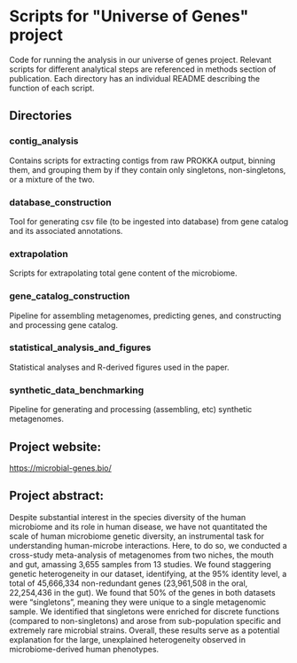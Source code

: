 # Scripts for "Universe of Genes" project

Code for running the analysis in our universe of genes project. Relevant scripts for different analytical steps are referenced in methods section of publication. Each directory has an individual README describing the function of each script.

## Directories

### contig_analysis

Contains scripts for extracting contigs from raw PROKKA output, binning them, and grouping them by if they contain only singletons, non-singletons, or a mixture of the two.

### database_construction

Tool for generating csv file (to be ingested into database) from gene catalog and its associated annotations.

### extrapolation

Scripts for extrapolating total gene content of the microbiome.

### gene_catalog_construction

Pipeline for assembling metagenomes, predicting genes, and constructing and processing gene catalog.

### statistical_analysis_and_figures

Statistical analyses and R-derived figures used in the paper.

### synthetic_data_benchmarking

Pipeline for generating and processing (assembling, etc) synthetic metagenomes.

## Project website:

https://microbial-genes.bio/

## Project abstract: 

Despite substantial interest in the species diversity of the human microbiome and its role in human disease, we have not quantitated the scale of human microbiome genetic diversity, an instrumental task for understanding human-microbe interactions. Here, to do so, we conducted a cross-study meta-analysis of metagenomes from two niches, the mouth and gut, amassing 3,655 samples from 13 studies. We found staggering genetic heterogeneity in our dataset, identifying, at the 95% identity level, a total of 45,666,334 non-redundant genes (23,961,508 in the oral, 22,254,436 in the gut). We found that 50% of the genes in both datasets were “singletons”, meaning they were unique to a single metagenomic sample. We identified that singletons were enriched for discrete functions (compared to non-singletons) and arose from sub-population specific and extremely rare microbial strains. Overall, these results serve as a potential explanation for the large, unexplained heterogeneity observed in microbiome-derived human phenotypes. 



